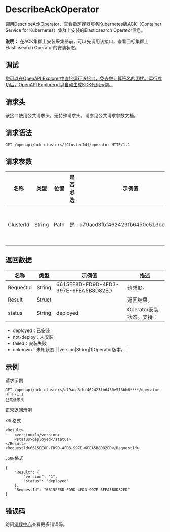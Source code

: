 # DescribeAckOperator

调用DescribeAckOperator，查看指定容器服务Kubernetes版ACK（Container Service for Kubernetes）集群上安装的Elasticsearch Operator信息。

**说明：** 在ACK集群上安装采集器前，可以先调用该接口，查看目标集群上Elasticsearch Operator的安装状态。

## 调试

[您可以在OpenAPI Explorer中直接运行该接口，免去您计算签名的困扰。运行成功后，OpenAPI Explorer可以自动生成SDK代码示例。](https://api.aliyun.com/#product=elasticsearch&api=DescribeAckOperator&type=ROA&version=2017-06-13)

## 请求头

该接口使用公共请求头，无特殊请求头。请参见公共请求参数文档。

## 请求语法

```
GET /openapi/ack-clusters/[ClusterId]/operator HTTP/1.1
```

## 请求参数

|名称|类型|位置|是否必选|示例值|描述|
|--|--|--|----|---|--|
|ClusterId|String|Path|是|c79acd3fbf462423fb6450e513bb6\*\*\*\*|目标集群ID。 |

## 返回数据

|名称|类型|示例值|描述|
|--|--|---|--|
|RequestId|String|6615EE8D-FD9D-4FD3-997E-6FEA5B8D82ED|请求ID。 |
|Result|Struct| |返回结果。 |
|status|String|deployed|Operator安装状态。支持：

 -   deployed：已安装
-   not-deploy：未安装
-   failed：安装失败
-   unknown：未知状态 |
|version|String|1|Operator版本。 |

## 示例

请求示例

```
GET /openapi/ack-clusters/c79acd3fbf462423fb6450e513bb6****/operator HTTP/1.1
公共请求头
```

正常返回示例

`XML`格式

```
<Result>
    <version>1</version>
    <status>deployed</status>
</Result>
<RequestId>6615EE8D-FD9D-4FD3-997E-6FEA5B8D82ED</RequestId>
```

`JSON`格式

```
{
	"Result": {
		"version": "1",
		"status": "deployed"
	},
	"RequestId": "6615EE8D-FD9D-4FD3-997E-6FEA5B8D82ED"
}
```

## 错误码

访问[错误中心](https://error-center.aliyun.com/status/product/elasticsearch)查看更多错误码。


